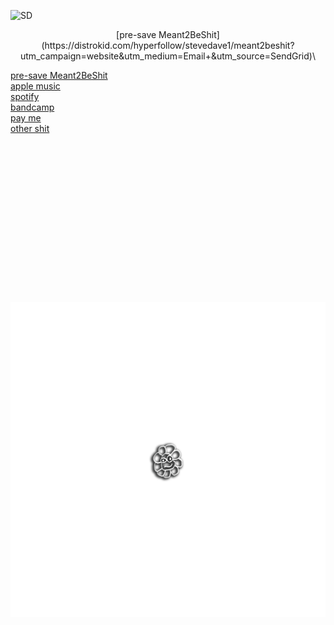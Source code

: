 ![SD](https://github.com/stevedave4lyfe/stevedave4lyfe.github.io/assets/146142867/ab4616f5-7fb5-4749-9146-d9e734529073)

<p align="center">
[pre-save Meant2BeShit](https://distrokid.com/hyperfollow/stevedave1/meant2beshit?utm_campaign=website&utm_medium=Email+&utm_source=SendGrid)\
</p>

[pre-save Meant2BeShit](https://distrokid.com/hyperfollow/stevedave1/meant2beshit?utm_campaign=website&utm_medium=Email+&utm_source=SendGrid)\
[apple music](https://music.apple.com/ca/artist/stevedave/1449380033)\
[spotify](https://open.spotify.com/artist/1nqSO9rSzslDUzkdmts45p)\
[bandcamp](https://stevedave.bandcamp.com/)\
[pay me](https://PayPal.Me/stevedave4lyfe)\
[other shit](https://msha.ke/stevedave)
&nbsp;  
&nbsp;  
&nbsp;  
&nbsp;  
&nbsp;  
&nbsp;  
&nbsp;  
&nbsp;  
&nbsp;  
&nbsp;  
&nbsp;  
&nbsp;  
&nbsp;  
&nbsp;  
&nbsp;  
&nbsp;  
<p></p>
<p align="center">
  <img src="https://github.com/stevedave4lyfe/stevedave4lyfe.github.io/blob/main/SF%20UPDATE2.png"/>
</p>

